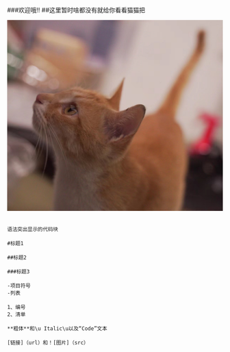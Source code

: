 ###欢迎哦!!
##这里暂时啥都没有就给你看看猫猫把


![大橘！！](./大橘.jpg)

```降价

语法突出显示的代码块

#标题1

##标题2

###标题3

-项目符号
-列表

1、编号
2、清单

**粗体**和\u Italic\u以及“Code”文本

[链接]（url）和！[图片]（src）
```
